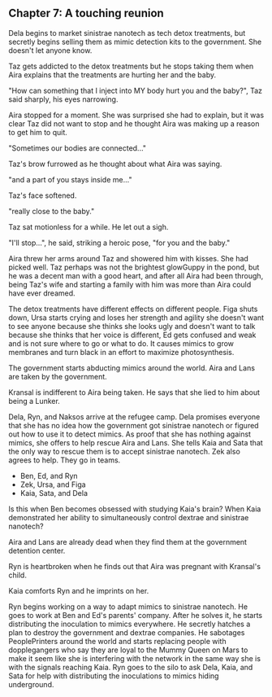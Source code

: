 ## Chapter 7: A touching reunion

Dela begins to market sinistrae nanotech as tech detox treatments, but secretly
begins selling them as mimic detection kits to the government.
She doesn't let anyone know.

Taz gets addicted to the detox treatments but he stops taking them when Aira
explains that the treatments are hurting her and the baby.

"How can something that I inject into MY body hurt you and the baby?", Taz said
sharply, his eyes narrowing.

Aira stopped for a moment. She was surprised she had to explain, but it was
clear Taz did not want to stop and he thought Aira was making up a reason to
get him to quit.

"Sometimes our bodies are connected..."

Taz's brow furrowed as he thought about what Aira was saying.

"and a part of you stays inside me..."

Taz's face softened.

"really close to the baby."

Taz sat motionless for a while. He let out a sigh.

"I'll stop...", he said, striking a heroic pose, "for you and the baby."

Aira threw her arms around Taz and showered him with kisses. She had picked
well. Taz perhaps was not the brightest glowGuppy in the pond, but he was a
decent man with a good heart, and after all Aira had been through, being Taz's
wife and starting a family with him was more than Aira could have ever dreamed.

The detox treatments have different effects on different people. Figa shuts
down, Ursa starts crying and loses her strength and agility she
doesn't want to see anyone because she thinks she looks ugly and doesn't want to
talk because she thinks that her voice is different, Ed gets confused and weak
and is not sure where to go or what to do. It causes mimics to grow membranes
and turn black in an effort to maximize photosynthesis.

The government starts abducting mimics around the world.
Aira and Lans are taken by the government.

Kransal is indifferent to Aira being taken. He says that she lied to him about
being a Lunker.

Dela, Ryn, and Naksos arrive at the refugee camp. Dela promises everyone that she
has no idea how the government got sinistrae nanotech or figured out how to use
it to detect mimics. As proof that she has nothing against mimics, she offers
to help rescue Aira and Lans. She tells Kaia and Sata that the only way
to rescue them is to accept sinistrae nanotech. Zek also agrees to help. They
go in teams.

- Ben, Ed, and Ryn
- Zek, Ursa, and Figa
- Kaia, Sata, and Dela

Is this when Ben becomes obsessed with studying Kaia's brain? When Kaia
demonstrated her ability to simultaneously control dextrae and sinistrae
nanotech?

Aira and Lans are already dead when they find them at the government detention
center.

Ryn is heartbroken when he finds out that Aira was pregnant with Kransal's
child.

Kaia comforts Ryn and he imprints on her.

Ryn begins working on a way to adapt mimics to sinistrae nanotech. He goes to
work at Ben and Ed's parents' company. After he solves it, he starts
distributing the inoculation to mimics everywhere. He secretly hatches a plan
to destroy the government and dextrae companies. He sabotages PeoplePrinters
around the world and starts replacing people with dopplegangers who say they
are loyal to the Mummy Queen on Mars to make it seem like she is interfering
with the network in the same way she is with the signals reaching Kaia. Ryn
goes to the silo to ask Dela, Kaia, and Sata for help with distributing the
inoculations to mimics hiding underground.

